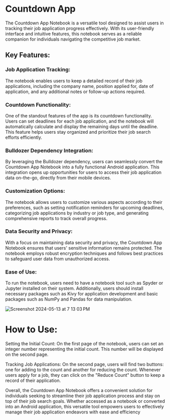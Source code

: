 # Countdown App
The Countdown App Notebook is a versatile tool designed to assist users in tracking their job application progress effectively. With its user-friendly interface and intuitive features, this notebook serves as a reliable companion for individuals navigating the competitive job market.

## Key Features:

### Job Application Tracking:
The notebook enables users to keep a detailed record of their job applications, including the company name, position applied for, date of application, and any additional notes or follow-up actions required.

### Countdown Functionality:
One of the standout features of the app is its countdown functionality. Users can set deadlines for each job application, and the notebook will automatically calculate and display the remaining days until the deadline. This feature helps users stay organized and prioritize their job search efforts efficiently.

### Bulldozer Dependency Integration:
By leveraging the Bulldozer dependency, users can seamlessly convert the Countdown App Notebook into a fully functional Android application. This integration opens up opportunities for users to access their job application data on-the-go, directly from their mobile devices.

### Customization Options: 
The notebook allows users to customize various aspects according to their preferences, such as setting notification reminders for upcoming deadlines, categorizing job applications by industry or job type, and generating comprehensive reports to track overall progress.

### Data Security and Privacy: 
With a focus on maintaining data security and privacy, the Countdown App Notebook ensures that users' sensitive information remains protected. The notebook employs robust encryption techniques and follows best practices to safeguard user data from unauthorized access.

### Ease of Use:
To run the notebook, users need to have a notebook tool such as Spyder or Jupyter installed on their system. Additionally, users should install necessary packages such as Kivy for application development and basic packages such as NumPy and Pandas for data manipulation.

![Screenshot 2024-05-13 at 7 13 03 PM](https://github.com/Raval666/Countdown-App/assets/163362281/57eb2bf1-9a0c-44d7-b9c0-130e542baf4d)


# How to Use:

Setting the Initial Count: On the first page of the notebook, users can set an integer number representing the initial count. This number will be displayed on the second page.

Tracking Job Applications: On the second page, users will find two buttons: one for adding to the count and another for reducing the count. Whenever users apply for a job, they can click on the "Reduce Count" button to keep a record of their application.

Overall, the Countdown App Notebook offers a convenient solution for individuals seeking to streamline their job application process and stay on top of their job search goals. Whether accessed as a notebook or converted into an Android application, this versatile tool empowers users to effectively manage their job application endeavors with ease and efficiency
